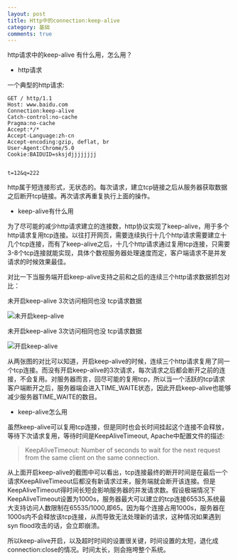 ```yaml
---
layout: post
title: Http中的connection:keep-alive
category: 基础
comments: true
---
```

http请求中的keep-alive 有什么用，怎么用？

*	http请求

一个典型的http请求:
```
GET / http/1.1
Host: www.baidu.com
Connection:keep-alive
Catch-control:no-cache
Pragma:no-cache
Accept:*/*
Accept-Language:zh-cn
Accept-encoding:gzip, deflat, br
User-Agent:Chrome/5.0
Cookie:BAIDUID=sksjdjjjjjjjj


t=12&q=222
```

http属于短连接形式，无状态的。每次请求，建立tcp链接之后从服务器获取数据之后断开tcp链接。再次请求再重复执行上面的操作。


*	keep-alive有什么用

为了尽可能的减少http请求建立的连接数，http协议实现了keep-alive，用于多个http请求复用tcp连接。以往打开网页，需要连续执行十几个http请求需要建立十几个tcp连接，而有了keep-alive之后，十几个http请求通过复用tcp连接，只需要3-8个tcp连接就能实现，具体个数视服务器处理速度而定，客户端请求不是并发请求的时候效果最佳。

对比一下当服务端开启keep-alive支持之前和之后的连续三个http请求数据抓包对比：

未开启keep-alive 3次访问相同也没 tcp请求数据


![未开启keep-alive](http://blog.static.aiaiaini.com/e84c5effa4ebe2c2ab3c37b4e69bbd56.png)


未开启keep-alive 3次访问相同也没 tcp请求数据


![开启keep-alive](http://blog.static.aiaiaini.com/f1408f5b0fcba680c20653eb086e292c.PNG)

从两张图的对比可以知道，开启keep-alive的时候，连续三个http请求复用了同一个tcp连接。而没有开启keep-alive的3次请求，每次请求之后都会断开之前的连接，不会复用。对服务器而言，回尽可能的复用tcp，所以当一个活跃的tcp请求客户端断开之后，服务器端会进入TIME_WAITE状态，因此开启keep-alive也能够减少服务器TIME_WAITE的数目。


*	keep-alive怎么用

虽然keep-alive可以复用tcp连接，但是同时也会长时间挂起这个连接不会释放，等待下次请求复用，等待时间是KeepAliveTimeout, Apache中配置文件的描述:

>KeepAliveTimeout: Number of seconds to wait for the next request from the
>same client on the same connection.

从上面开启keep-alive的截图中可以看出，tcp连接最终的断开时间是在最后一个请求KeepAliveTimeout后都没有新请求过来，服务端就会断开该连接。但是KeepAliveTimeout得时间长短会影响服务器的并发请求数。假设极端情况下KeepAliveTimeout设置为1000s，服务器最大可以建立的tcp连接65535,系统最大支持访问人数限制在65535/1000,即65。因为每个连接占用1000s，服务器在1000s内不会释放该tcp连接，从而导致无法处理新的请求，这种情况如果遇到syn flood攻击的话，会立即崩溃。

所以keep-alive开启，以及超时时间的设置很关键，时间设置的太短，退化成connection:close的情况。时间太长，则会拖垮整个系统。



